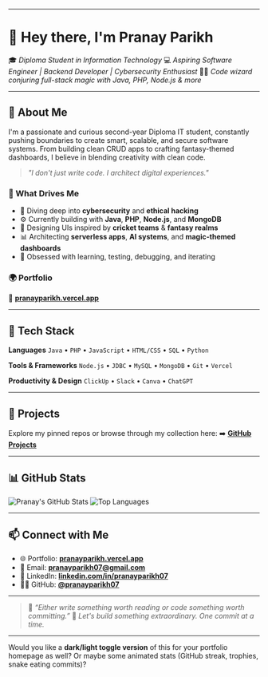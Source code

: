 

---

# 👋 Hey there, I'm **Pranay Parikh**

🎓 *Diploma Student in Information Technology*
💻 *Aspiring Software Engineer | Backend Developer | Cybersecurity Enthusiast*
🧙‍♂️ *Code wizard conjuring full-stack magic with Java, PHP, Node.js & more*

---

## 🧠 About Me

I'm a passionate and curious second-year Diploma IT student, constantly pushing boundaries to create smart, scalable, and secure software systems. From building clean CRUD apps to crafting fantasy-themed dashboards, I believe in blending creativity with clean code.

> *"I don't just write code. I architect digital experiences."*

### 🚀 What Drives Me

* 🔐 Diving deep into **cybersecurity** and **ethical hacking**
* ⚙️ Currently building with **Java**, **PHP**, **Node.js**, and **MongoDB**
* 🎨 Designing UIs inspired by **cricket teams** & **fantasy realms**
* 📊 Architecting **serverless apps**, **AI systems**, and **magic-themed dashboards**
* 🧠 Obsessed with learning, testing, debugging, and iterating

### 🌍 Portfolio

🔗 [**pranayparikh.vercel.app**](https://pranayparikh.vercel.app)

---

## 💼 Tech Stack

**Languages**
`Java` • `PHP` • `JavaScript` • `HTML/CSS` • `SQL` • `Python`

**Tools & Frameworks**
`Node.js` • `JDBC` • `MySQL` • `MongoDB` • `Git` • `Vercel`

**Productivity & Design**
`ClickUp` • `Slack` • `Canva` • `ChatGPT`

---

## 📂 Projects

Explore my pinned repos or browse through my collection here:
➡️ [**GitHub Projects**](https://github.com/pranayparikh07?tab=repositories)

---

## 📊 GitHub Stats

![Pranay's GitHub Stats](https://github-readme-stats.vercel.app/api?username=pranayparikh07\&show_icons=true\&theme=github_dark\&hide_title=true\&count_private=true)
![Top Languages](https://github-readme-stats.vercel.app/api/top-langs/?username=pranayparikh07\&layout=compact\&theme=github_dark)

---

## 📫 Connect with Me

* 🌐 Portfolio: [**pranayparikh.vercel.app**](https://pranayparikh.vercel.app)
* 📧 Email: [**pranayparikh07@gmail.com**](mailto:pranayparikh07@gmail.com)
* 💼 LinkedIn: [**linkedin.com/in/pranayparikh07**](https://linkedin.com/in/pranayparikh07)
* 🧑‍💻 GitHub: [**@pranayparikh07**](https://github.com/pranayparikh07)

---

> 🧠 *“Either write something worth reading or code something worth committing.”*
> 🎯 *Let's build something extraordinary. One commit at a time.*

---

Would you like a **dark/light toggle version** of this for your portfolio homepage as well? Or maybe some animated stats (GitHub streak, trophies, snake eating commits)?
